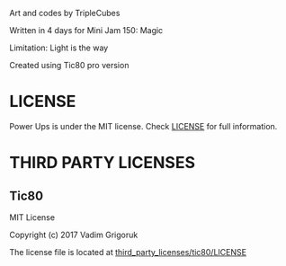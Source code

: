 Art and codes by TripleCubes

Written in 4 days for Mini Jam 150: Magic

Limitation: Light is the way

Created using Tic80 pro version

# LICENSE
Power Ups is under the MIT license. Check [LICENSE](LICENSE) for full information.

# THIRD PARTY LICENSES
## Tic80
MIT License

Copyright (c) 2017 Vadim Grigoruk

The license file is located at [third_party_licenses/tic80/LICENSE](third_party_licenses/tic80/LICENSE)
